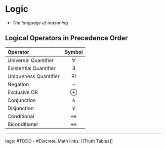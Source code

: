 # Logic
- *The language of reasoning*

## Logical Operators in Precedence Order
| Operator               |   Symbol   |
|:---------------------- |:----------:|
| Universal Quantifier   | $\forall$  |
| Existential Quantifier | $\exists$  |
| Uniqueness Quantifier  | $\exists!$ |
| Negation               |   $\neg$   |
| Exclusive OR           |  $\oplus$  |
| Conjunction            |  $\land$   |
| Disjunction            |   $\lor$   |
| Conditional            | $\implies$ |
| Biconditional          |   $\iff$   |


---
tags: #TODO - #Discrete_Math 
links: [[Truth Tables]]